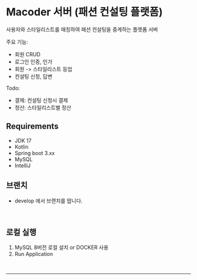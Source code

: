 # Macoder 서버 (패션 컨설팅 플랫폼)  
사용자와 스타일리스트를 매칭하여 패션 컨설팅을 중계하는 플랫폼 서버 

주요 기능:
 - 회원 CRUD
 - 로그인 인증, 인가 
 - 회원 -> 스타일리스트 등업
 - 컨설팅 신청, 답변

Todo: 
  - 결제: 컨설팅 신청시 결제
  - 정산: 스타일리스트별 정산 

## Requirements

- JDK 17
- Kotlin 
- Spring boot 3.xx
- MySQL
- IntelliJ
  

## 브랜치
- develop 에서 브랜치를 땁니다.

<br>

## 로컬 실행

1. MySQL 8버전 로컬 설치 or DOCKER 사용
2. Run Application 


<br>



---


